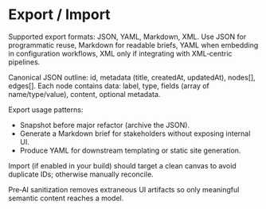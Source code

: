 # Export / Import

Supported export formats: JSON, YAML, Markdown, XML. Use JSON for programmatic reuse, Markdown for readable briefs, YAML when embedding in configuration workflows, XML only if integrating with XML‑centric pipelines.

Canonical JSON outline:
id, metadata (title, createdAt, updatedAt), nodes[], edges[]. Each node contains data: label, type, fields (array of name/type/value), content, optional metadata.

Export usage patterns:
* Snapshot before major refactor (archive the JSON).
* Generate a Markdown brief for stakeholders without exposing internal UI.
* Produce YAML for downstream templating or static site generation.

Import (if enabled in your build) should target a clean canvas to avoid duplicate IDs; otherwise manually reconcile.

Pre‑AI sanitization removes extraneous UI artifacts so only meaningful semantic content reaches a model.

